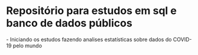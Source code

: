 <h1> Repositório para estudos em sql e banco de dados públicos </h1>
- Iniciando os estudos fazendo analises estatísticas sobre dados do COVID-19 pelo mundo
